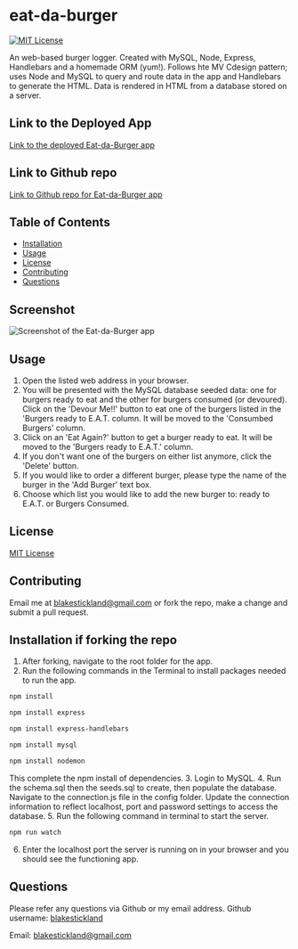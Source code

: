 <!-- Title of the project -->
  # eat-da-burger
  
  [![MIT License](https://img.shields.io/badge/MIT-License-brightgreen)](https://choosealicense.com/licenses/)
  

  <!-- Description of the project -->
  An web-based burger logger. Created with MySQL, Node, Express, Handlebars and a homemade ORM (yum!). Follows hte MV Cdesign pattern; uses Node and MySQL to query and route data in the app and Handlebars to generate the HTML. Data is rendered in HTML from a database stored on a server.

  ## Link to the Deployed App
  [Link to the deployed Eat-da-Burger app](https://mysterious-caverns-48540.herokuapp.com/)

  ## Link to Github repo
  [Link to Github repo for Eat-da-Burger app](https://github.com/blakestickland/burger.git)

  
  ## Table of Contents
  * [Installation](#installation)
  * [Usage](#usage)
  * [License](#license)
  * [Contributing](#contributing)
  * [Questions](#questions)
      
  ## Screenshot

  ![Screenshot of the Eat-da-Burger app](https://user-images.githubusercontent.com/73763708/108812604-87304880-7603-11eb-9aa7-e9b5dce17ebc.png)


  ## Usage
  1. Open the listed web address in your browser. 
  2. You will be presented with the MySQL database seeded data: one for burgers ready to eat and the other for burgers consumed (or devoured). Click on the 'Devour Me!!' button to eat one of the burgers listed in the 'Burgers ready to E.A.T. column. It will be moved to the 'Consumbed Burgers' column. 
  3. Click on an 'Eat Again?' button to get a burger ready to eat. It will be moved to the 'Burgers ready to E.A.T.' column. 
  4. If you don't want one of the burgers on either list anymore, click the 'Delete' button. 
  5. If you would like to order a different burger, please type the name of the burger in the 'Add Burger' text box. 
  6. Choose which list you would like to add the new burger to: ready to E.A.T. or Burgers Consumed. 
  
  ## License
  [MIT License](https://choosealicense.com/licenses/)
  
  ## Contributing
  Email me at blakestickland@gmail.com or fork the repo, make a change and submit a pull request.
  
  ## Installation if forking the repo
  1. After forking, navigate to the root folder for the app.
  2. Run the following commands in the Terminal to install packages needed to run the app.
   ``` bash
  npm install
  ``` 
  ``` bash
  npm install express
  ``` 
  ``` bash
  npm install express-handlebars
  ``` 
  ``` bash
  npm install mysql
  ``` 
  ``` bash
  npm install nodemon
  ``` 
  This complete the npm install of dependencies. 
  3. Login to MySQL.
  4. Run the schema.sql then the seeds.sql to create, then populate the database. 
  Navigate to the connection.js file in the config folder. Update the connection information to reflect localhost, port and password settings to access the database.
  5. Run the following command in terminal to start the server. 
  ``` bash
  npm run watch
  ```
  6. Enter the localhost port the server is running on in your browser and you should see the functioning app.

  ## Questions
  Please refer any questions via Github or my email address.
  Github username: [blakestickland](https://github.com/blakestickland)

  Email: blakestickland@gmail.com